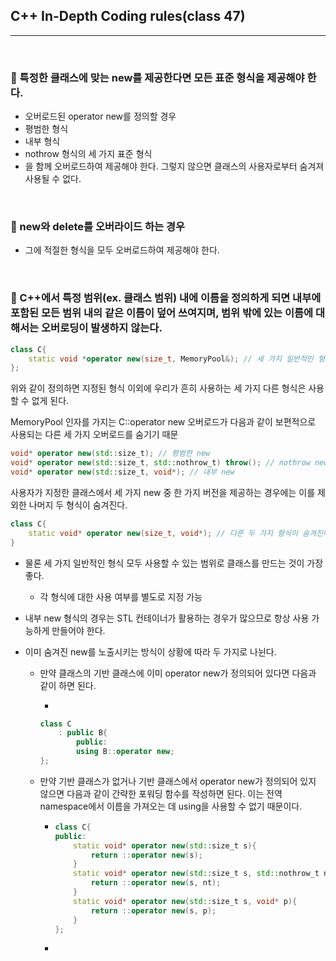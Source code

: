 ## C++ In-Depth Coding rules(class 47)

***

<br>

### :pushpin: 특정한 클래스에 맞는 new를 제공한다면 모든 표준 형식을 제공해야 한다.

- 오버로드된 operator new를 정의할 경우
- 평범한 형식
- 내부 형식
- nothrow 형식의 세 가지 표준 형식
- 을 함께 오버로드하여 제공해야 한다. 그렇지 않으면 클래스의 사용자로부터 숨겨져 사용될 수 없다.

<br>

### :pushpin: new와 delete를 오버라이드 하는 경우

- 그에 적절한 형식을 모두 오버로드하여 제공해야 한다.

<br>



### :pushpin: C++에서 특정 범위(ex. 클래스 범위) 내에 이름을 정의하게 되면 내부에 포함된 모든 범위 내의 같은 이름이 덮어 쓰여지며, 범위 밖에 있는 이름에 대해서는 오버로딩이 발생하지 않는다.

```c++
class C{
    static void *operator new(size_t, MemoryPool&); // 세 가지 일반적인 형식이 숨겨짐
};
```

위와 같이 정의하면 지정된 형식 이외에 우리가 흔히 사용하는 세 가지 다른 형식은 사용할 수 없게 된다.

MemoryPool 인자를 가지는 C::operator new 오버로드가 다음과 같이 보편적으로 사용되는 다른 세 가지 오버로드를 숨기기 때문

```c++
void* operator new(std::size_t); // 평범한 new
void* operator new(std::size_t, std::nothrow_t) throw(); // nothrow new
void* operator new(std::size_t, void*); // 내부 new
```

사용자가 지정한 클래스에서 세 가지 new 중 한 가지 버전을 제공하는 경우에는 이를 제외한 나머지 두 형식이 숨겨진다.

```c++
class C{
    static void* operator new(size_t, void*); // 다른 두 가지 형식이 숨겨진다.
}
```

- 물론 세 가지 일반적인 형식 모두 사용할 수 있는 범위로 클래스를 만드는 것이 가장 좋다.

  - 각 형식에 대한 사용 여부를 별도로 지정 가능

- 내부 new 형식의 경우는 STL 컨테이너가 활용하는 경우가 많으므로 항상 사용 가능하게 만들어야 한다.

- 이미 숨겨진 new를 노출시키는 방식이 상황에 따라 두 가지로 나뉜다.

  - 만약 클래스의 기반 클래스에 이미 operator new가 정의되어 있다면 다음과 같이 하면 된다.

    - 

    ```c++
    class C			
        : public B{
            public:
            using B::operator new;
    };	
    ```

  - 만약 기반 클래스가 없거나 기반 클래스에서 operator new가 정의되어 있지 않으면 다음과 같이 간략한 포워딩 함수를 작성하면 된다. 이는 전역 namespace에서 이름을 가져오는 데 using을 사용할 수 없기 때문이다.

    - ```c++
      class C{
      public:
          static void* operator new(std::size_t s){
              return ::operator new(s);
          }
          static void* operator new(std::size_t s, std::nothrow_t nt) throw(){
              return ::operator new(s, nt);
          }
          static void* operator new(std::size_t s, void* p){
              return ::operator new(s, p);
          }
      };
      ```

    - 